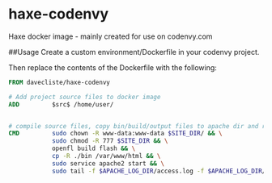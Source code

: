 # haxe-codenvy
Haxe docker image - mainly created for use on codenvy.com

##Usage
Create a custom environment/Dockerfile in your codenvy project.

Then replace the contents of the Dockerfile with the following:

```Dockerfile
FROM davecliste/haxe-codenvy

# Add project source files to docker image
ADD         $src$ /home/user/


# compile source files, copy bin/build/output files to apache dir and run apache server
CMD         sudo chown -R www-data:www-data $SITE_DIR/ && \
            sudo chmod -R 777 $SITE_DIR && \
            openfl build flash && \
            cp -R ./bin /var/www/html && \
            sudo service apache2 start && \
            sudo tail -f $APACHE_LOG_DIR/access.log -f $APACHE_LOG_DIR/error.log
```

